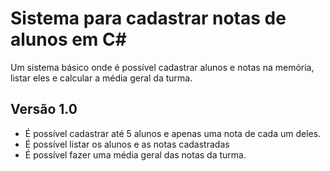 # Sistema para cadastrar notas de alunos em C#
Um sistema básico onde é possível cadastrar alunos e notas na memória, listar eles e calcular a média geral da turma. 

## Versão 1.0 
- É possível cadastrar até 5 alunos e apenas uma nota de cada um deles.
- É possível listar os alunos e as notas cadastradas
- É possível fazer uma média geral das notas da turma.
